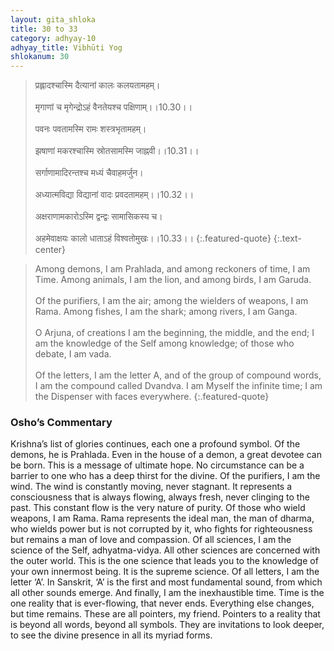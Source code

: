 ```yaml
---
layout: gita_shloka
title: 30 to 33
category: adhyay-10
adhyay_title: Vibhūti Yog
shlokanum: 30
---
```


> प्रह्लादश्चास्मि दैत्यानां कालः कलयतामहम्।<br><br>मृगाणां च मृगेन्द्रोऽहं वैनतेयश्च पक्षिणाम्।।10.30।।<br><br>पवनः पवतामस्मि रामः शस्त्रभृतामहम्।<br><br>झषाणां मकरश्चास्मि स्रोतसामस्मि जाह्नवी।।10.31।।<br><br>सर्गाणामादिरन्तश्च मध्यं चैवाहमर्जुन।<br><br>अध्यात्मविद्या विद्यानां वादः प्रवदतामहम्।।10.32।।<br><br>अक्षराणामकारोऽस्मि द्वन्द्वः सामासिकस्य च।<br><br>अहमेवाक्षयः कालो धाताऽहं विश्वतोमुखः।।10.33।।
{:.featured-quote}
{:.text-center}

> Among demons, I am Prahlada, and among reckoners of time, I am Time. Among animals, I am the lion, and among birds, I am Garuda.<br><br>Of the purifiers, I am the air; among the wielders of weapons, I am Rama. Among fishes, I am the shark; among rivers, I am Ganga.<br><br>O Arjuna, of creations I am the beginning, the middle, and the end; I am the knowledge of the Self among knowledge; of those who debate, I am vada.<br><br>Of the letters, I am the letter A, and of the group of compound words, I am the compound called Dvandva. I am Myself the infinite time; I am the Dispenser with faces everywhere.
{:.featured-quote}

### Osho’s Commentary
Krishna’s list of glories continues, each one a profound symbol.
Of the demons, he is Prahlada. Even in the house of a demon, a great devotee can be born. This is a message of ultimate hope. No circumstance can be a barrier to one who has a deep thirst for the divine.
Of the purifiers, I am the wind. The wind is constantly moving, never stagnant. It represents a consciousness that is always flowing, always fresh, never clinging to the past. This constant flow is the very nature of purity.
Of those who wield weapons, I am Rama. Rama represents the ideal man, the man of dharma, who wields power but is not corrupted by it, who fights for righteousness but remains a man of love and compassion.
Of all sciences, I am the science of the Self, adhyatma-vidya. All other sciences are concerned with the outer world. This is the one science that leads you to the knowledge of your own innermost being. It is the supreme science.
Of all letters, I am the letter ‘A’. In Sanskrit, ‘A’ is the first and most fundamental sound, from which all other sounds emerge.
And finally, I am the inexhaustible time. Time is the one reality that is ever-flowing, that never ends. Everything else changes, but time remains.
These are all pointers, my friend. Pointers to a reality that is beyond all words, beyond all symbols. They are invitations to look deeper, to see the divine presence in all its myriad forms.
